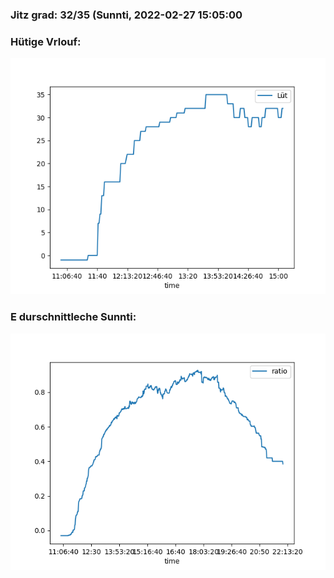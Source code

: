 ### Jitz grad: 32/35 (Sunnti, 2022-02-27 15:05:00

### Hütige Vrlouf:
![Graph](Today.png)

### E durschnittleche Sunnti:
![Graph](Sunnti.png)